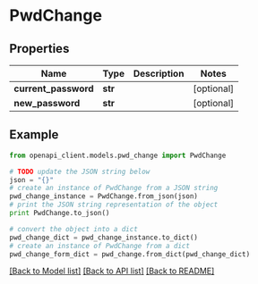 # PwdChange


## Properties
Name | Type | Description | Notes
------------ | ------------- | ------------- | -------------
**current_password** | **str** |  | [optional]
**new_password** | **str** |  | [optional]

## Example

```python
from openapi_client.models.pwd_change import PwdChange

# TODO update the JSON string below
json = "{}"
# create an instance of PwdChange from a JSON string
pwd_change_instance = PwdChange.from_json(json)
# print the JSON string representation of the object
print PwdChange.to_json()

# convert the object into a dict
pwd_change_dict = pwd_change_instance.to_dict()
# create an instance of PwdChange from a dict
pwd_change_form_dict = pwd_change.from_dict(pwd_change_dict)
```
[[Back to Model list]](../README.md#documentation-for-models) [[Back to API list]](../README.md#documentation-for-api-endpoints) [[Back to README]](../README.md)
